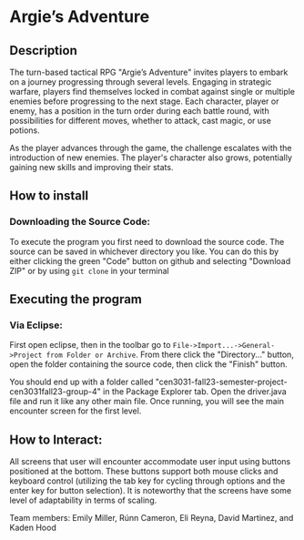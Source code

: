 # Argie’s Adventure

## Description
The turn-based tactical RPG "Argie’s Adventure" invites players to embark on a journey progressing through several levels. Engaging in strategic warfare, players find themselves locked in combat against single or multiple enemies before progressing to the next stage. Each character, player or enemy, has a position in the turn order during each battle round, with possibilities for different moves, whether to attack, cast magic, or use potions. 

As the player advances through the game, the challenge escalates with the introduction of new enemies. The player's character also grows, potentially gaining new skills and improving their stats.

## How to install
### Downloading the Source Code:

To execute the program you first need to download the source code. The source can be saved in whichever directory you like.
You can do this by either clicking the green "Code" button on github and selecting "Download ZIP" or by using `git clone` in your terminal


## Executing the program
### Via Eclipse:

First open eclipse, then in the toolbar go to
`File->Import...->General->Project from Folder or Archive`.
From there click the "Directory..." button, open the folder containing the source code, then click the "Finish" button.

You should end up with a folder called "cen3031-fall23-semester-project-cen3031fall23-group-4"
in the Package Explorer tab. Open the driver.java file and run it like any other main file. Once running, you will see the main encounter screen for the first level.


## How to Interact:

All screens that user will encounter accommodate user input using buttons positioned at the bottom. These buttons support both mouse clicks and keyboard control (utilizing the tab key for cycling through options and the enter key for button selection). It is noteworthy that the screens have some level of adaptability in terms of scaling.

Team members: Emily Miller, Rúnn Cameron, Eli Reyna, David Martinez, and Kaden Hood
